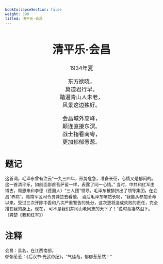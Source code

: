 ```yaml
---
bookCollapseSection: false
weight: 390
titled: 清平乐·会昌
---
```


<div align="center">

<font size="4">

# 清平乐·会昌
1934年夏

东方欲晓，  
莫道君行早。  
踏遍青山人未老，  
风景这边独好。

会昌城外高峰，  
颠连直接东溟。  
战士指看南粤，  
更加郁郁葱葱。

</font>

</div>

# 题记
这首词，毛泽东曾有注云“一九三四年，形势危急，准备长征，心情又是郁闷的。这一首清平乐，如前面那首菩萨蛮一样，表露了同一心情。”
当时，中共和红军由博古，周恩来和李德（德国人）“三人团”领导。毛泽东被排挤出了领导集团，在会昌“养病”。赣南军区司令员龚楚去看他，
酒后毛泽东喟然长叹，“我自从参加革命以来，受过三次开除中委和八次严重警告的处分，这次更将造成失败的责任，完全推在我的身上。现在，
可不是我们井冈山老同志的天下了！”说时竟凄然泪下。（龚楚《我和红军》）

# 注释
会昌：县名，在江西南部。  
郁郁葱葱：《后汉书·光武帝纪》，“气佳哉，郁郁葱葱然！”